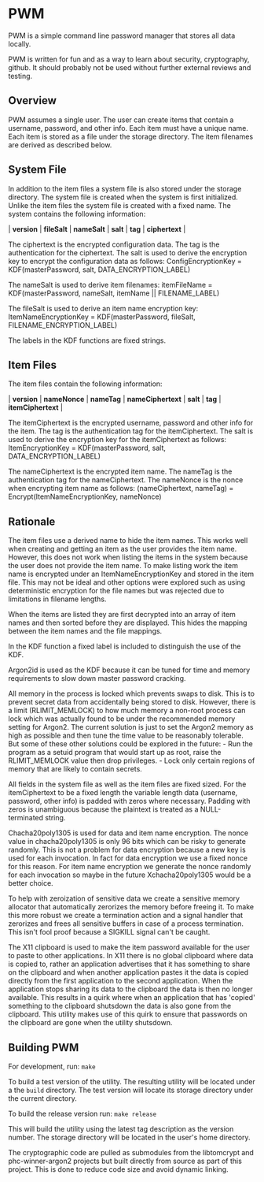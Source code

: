 # PWM
PWM is a simple command line password manager that stores all data locally.

PWM is written for fun and as a way to learn about security, cryptography, github.  It should
probably not be used without further external reviews and testing.

## Overview
PWM assumes a single user.  The user can create items that contain a username, password, and other
info.  Each item must have a unique name.  Each item is stored as a file under the storage
directory.  The item filenames are derived as described below.

## System File
In addition to the item files a system file is also stored under the storage directory.  The
system file is created when the system is first initialized.  Unlike the item files the system file
is created with a fixed name.  The system contains the following information:

| **version** | **fileSalt** | **nameSalt** | **salt** | **tag** | **ciphertext** |

The ciphertext is the encrypted configuration data.  The tag is the authentication for the
ciphertext.  The salt is used to derive the encryption key to encrypt the configuration data as
follows:
     ConfigEncryptionKey = KDF(masterPassword, salt, DATA_ENCRYPTION_LABEL)

The nameSalt is used to derive item filenames:
     itemFileName = KDF(masterPassword, nameSalt, itemName || FILENAME_LABEL)

The fileSalt is used to derive an item name encryption key:
     ItemNameEncryptionKey = KDF(masterPassword, fileSalt, FILENAME_ENCRYPTION_LABEL)

The labels in the KDF functions are fixed strings.

## Item Files
The item files contain the following information:

| **version** | **nameNonce** | **nameTag** | **nameCiphertext** | **salt** | **tag** | **itemCiphertext** |

The itemCiphertext is the encrypted username, password and other info for the item.  The tag is the
authentication tag for the itemCiphertext.  The salt is used to derive the encryption key for the
itemCiphertext as follows:
     ItemEncryptionKey = KDF(masterPassword, salt, DATA_ENCRYPTION_LABEL)

The nameCiphertext is the encrypted item name.  The nameTag is the authentication tag for the
nameCiphertext.  The nameNonce is the nonce when encrypting item name as follows:
     (nameCiphertext, nameTag) = Encrypt(ItemNameEncryptionKey, nameNonce)

## Rationale
The item files use a derived name to hide the item names.  This works well when creating and
getting an item as the user provides the item name.  However, this does not work when listing the
items in the system because the user does not provide the item name.  To make listing work the item
name is encrypted under an ItemNameEncryptionKey and stored in the item file.  This may not be ideal
and other options were explored such as using deterministic encryption for the file names but was
rejected due to limitations in filename lengths.

When the items are listed they are first decrypted into an array of item names and then sorted
before they are displayed.  This hides the mapping between the item names and the file mappings.

In the KDF function a fixed label is included to distinguish the use of the KDF.

Argon2id is used as the KDF because it can be tuned for time and memory requirements to slow down
master password cracking.

All memory in the process is locked which prevents swaps to disk.  This is to prevent secret data
from accidentally being stored to disk.  However, there is a limit (RLIMIT_MEMLOCK) to how much
memory a non-root process can lock which was actually found to be under the recommended memory
setting for Argon2.  The current solution is just to set the Argon2 memory as high as possible
and then tune the time value to be reasonably tolerable.  But some of these other solutions could
be explored in the future:
     - Run the program as a setuid program that would start up as root, raise the RLIMIT_MEMLOCK
       value then drop privileges.
     - Lock only certain regions of memory that are likely to contain secrets.

All fields in the system file as well as the item files are fixed sized.  For the itemCiphertext
to be a fixed length the variable length data (username, password, other info) is padded with
zeros where necessary.  Padding with zeros is unambiguous because the plaintext is treated as a
NULL-terminated string.

Chacha20poly1305 is used for data and item name encryption.  The nonce value in chacha20poly1305
is only 96 bits which can be risky to generate randomly.  This is not a problem for data
encryption because a new key is used for each invocation.  In fact for data encryption we use a
fixed nonce for this reason.  For item name encryption we generate the nonce randomly for each
invocation so maybe in the future Xchacha20poly1305 would be a better choice.

To help with zeroization of sensitive data we create a sensitive memory allocator that
automatically zerorizes the memory before freeing it.  To make this more robust we create a
termination action and a signal handler that zerorizes and frees all sensitive buffers in case of
a process termination.  This isn't fool proof because a SIGKILL signal can't be caught.

The X11 clipboard is used to make the item password available for the user to paste to other
applications.  In X11 there is no global clipboard where data is copied to, rather an application
advertises that it has something to share on the clipboard and when another application pastes it
the data is copied directly from the first application to the second application.  When the
application stops sharing its data to the clipboard the data is then no longer available.  This
results in a quirk where when an application that has 'copied' something to the clipboard shutsdown
the data is also gone from the clipboard.  This utility makes use of this quirk to ensure that
passwords on the clipboard are gone when the utility shutsdown.

## Building PWM
For development, run:
`make`

To build a test version of the utility.  The resulting utility will be located under a the `build`
directory.  The test version will locate its storage directory under the current directory.

To build the release version run:
`make release`

This will build the utility using the latest tag description as the version number.  The storage
directory will be located in the user's home directory.

The cryptographic code are pulled as submodules from the libtomcrypt and phc-winner-argon2 projects
but built directly from source as part of this project.  This is done to reduce code size and avoid
dynamic linking.
